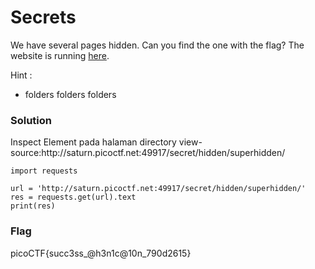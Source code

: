 <h1>Secrets</h1>
<p>We have several pages hidden. Can you find the one with the flag?
  The website is running <a href='http://saturn.picoctf.net:49917/'>here</a>.</p>
<p>Hint :</p>
<ul><li>folders folders folders</ul></li>
<h3>Solution</h3>
<p>Inspect Element pada halaman directory view-source:http://saturn.picoctf.net:49917/secret/hidden/superhidden/</p>

```python3
import requests

url = 'http://saturn.picoctf.net:49917/secret/hidden/superhidden/'
res = requests.get(url).text
print(res)
```
<h3>Flag</h3>
<p>picoCTF{succ3ss_@h3n1c@10n_790d2615}</p>
